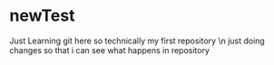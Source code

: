 # newTest
Just Learning git here so technically my first repository \n
just doing changes so that i can see what happens in repository  
